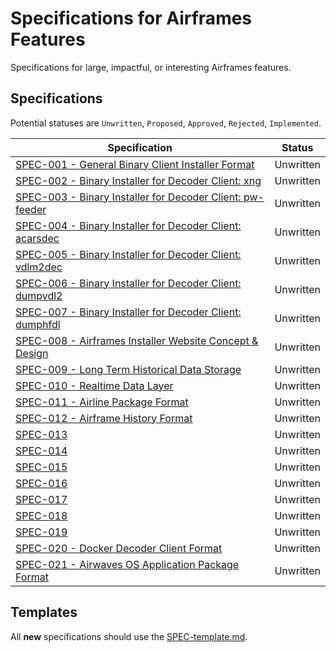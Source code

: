 # Specifications for Airframes Features
Specifications for large, impactful, or interesting Airframes features.

## Specifications

Potential statuses are `Unwritten`, `Proposed`, `Approved`, `Rejected`, `Implemented`.

|Specification|Status|
|-------------|------|
|[SPEC-001 - General Binary Client Installer Format](specs/SPEC-001-General_Binary_Client_Installer_Format.md)|Unwritten|
|[SPEC-002 - Binary Installer for Decoder Client: xng](specs/SPEC-002-Binary_Installer_for_Decoder_Client_xng.md)|Unwritten|
|[SPEC-003 - Binary Installer for Decoder Client: pw-feeder](specs/SPEC-003-Binary_Installer_for_Decoder_Client_pw-feeder.md)|Unwritten|
|[SPEC-004 - Binary Installer for Decoder Client: acarsdec](specs/SPEC-004-Binary_Installer_for_Decoder_Client_acarsdec.md)|Unwritten|
|[SPEC-005 - Binary Installer for Decoder Client: vdlm2dec](specs/SPEC-005-Binary_Installer_for_Decoder_Client_vdlm2dec.md)|Unwritten|
|[SPEC-006 - Binary Installer for Decoder Client: dumpvdl2](specs/SPEC-006-Binary_Installer_for_Decoder_Client_dumpvdl2.md)|Unwritten|
|[SPEC-007 - Binary Installer for Decoder Client: dumphfdl](specs/SPEC-007-Binary_Installer_for_Decoder_Client_dumphfdl.md)|Unwritten|
|[SPEC-008 - Airframes Installer Website Concept & Design](specs/SPEC-008-Airframes_Installer_Website_Concept_&_Design.md)|Unwritten|
|[SPEC-009 - Long Term Historical Data Storage](specs/SPEC-009-Long_Term_Historical_Data_Storage.md)|Unwritten|
|[SPEC-010 - Realtime Data Layer](specs/SPEC-010-Realtime_Data_Layer.md)|Unwritten|
|[SPEC-011 - Airline Package Format](specs/SPEC-011-Airline_Package_Format.md)|Unwritten|
|[SPEC-012 - Airframe History Format](specs/SPEC-012-Airframe_History_Format.md)|Unwritten|
|[SPEC-013]()|Unwritten|
|[SPEC-014]()|Unwritten|
|[SPEC-015]()|Unwritten|
|[SPEC-016]()|Unwritten|
|[SPEC-017]()|Unwritten|
|[SPEC-018]()|Unwritten|
|[SPEC-019]()|Unwritten|
|[SPEC-020 - Docker Decoder Client Format](specs/SPEC-020-Docker_Decoder_Client_Format.md)|Unwritten|
|[SPEC-021 - Airwaves OS Application Package Format](specs/SPEC-021-Airwaves_OS_Application_Package_Format.md)|Unwritten|

## Templates

All **new** specifications should use the [SPEC-template.md](SPEC-template.md).
